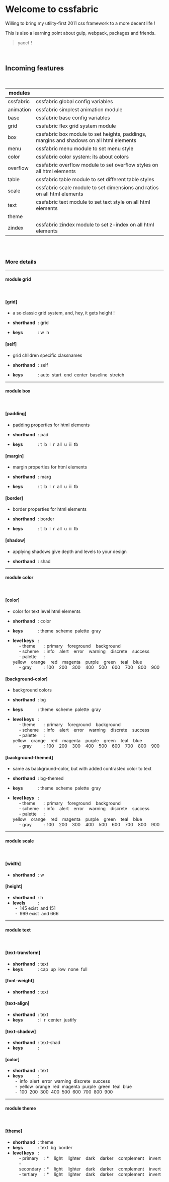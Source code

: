 # Welcome to cssfabric


Willing to bring my utility-first 2011 css framework to a more decent life !


This is also a learning point about gulp, webpack, packages and friends.

> yaocf !


<br/>

## Incoming features


<br/>

| modules |     |
| ------- | --- |
| cssfabric | cssfabric global config variables
animation | cssfabric simplest animation module
base | cssfabric base config variables
grid | cssfabric flex grid system module
box | cssfabric box module to set heights, paddings, margins and shadows on all html elements
menu | cssfabric menu module to set menu style
color | cssfabric color system: its about colors
overflow | cssfabric overflow module to set overflow styles on all html elements
table | cssfabric table module to set different table styles
scale | cssfabric scale module to set dimensions and ratios on all html elements
text | cssfabric text module to set text style on all html elements
theme | 
zindex | cssfabric zindex module to set z-index on all html elements |


<br/>




<br/>

### More details

---

#### <strong>module grid</strong>


<br/>

#### [grid]


- a so classic grid system, and, hey, it gets height !


 - <span style='width:80px;display:inline-block;overflow:visible'><b>shorthand</b></span>:  grid
 - <span style='width:80px;display:inline-block;overflow:visible'><b>keys</b></span>: w&nbsp;&nbsp;h

#### [self]


- grid children specific classnames


 - <span style='width:80px;display:inline-block;overflow:visible'><b>shorthand</b></span>:  self
 - <span style='width:80px;display:inline-block;overflow:visible'><b>keys</b></span>: auto&nbsp;&nbsp;start&nbsp;&nbsp;end&nbsp;&nbsp;center&nbsp;&nbsp;baseline&nbsp;&nbsp;stretch

---

#### <strong>module box</strong>


<br/>

#### [padding]


- padding properties for html elements


 - <span style='width:80px;display:inline-block;overflow:visible'><b>shorthand</b></span>:  pad
 - <span style='width:80px;display:inline-block;overflow:visible'><b>keys</b></span>: t&nbsp;&nbsp;b&nbsp;&nbsp;l&nbsp;&nbsp;r&nbsp;&nbsp;all&nbsp;&nbsp;u&nbsp;&nbsp;ii&nbsp;&nbsp;tb

#### [margin]


- margin properties for html elements


 - <span style='width:80px;display:inline-block;overflow:visible'><b>shorthand</b></span>:  marg
 - <span style='width:80px;display:inline-block;overflow:visible'><b>keys</b></span>: t&nbsp;&nbsp;b&nbsp;&nbsp;l&nbsp;&nbsp;r&nbsp;&nbsp;all&nbsp;&nbsp;u&nbsp;&nbsp;ii&nbsp;&nbsp;tb

#### [border]


- border properties for html elements


 - <span style='width:80px;display:inline-block;overflow:visible'><b>shorthand</b></span>:  border
 - <span style='width:80px;display:inline-block;overflow:visible'><b>keys</b></span>: t&nbsp;&nbsp;b&nbsp;&nbsp;l&nbsp;&nbsp;r&nbsp;&nbsp;all&nbsp;&nbsp;u&nbsp;&nbsp;ii&nbsp;&nbsp;tb

#### [shadow]


- applying shadows give depth and levels to your design


 - <span style='width:80px;display:inline-block;overflow:visible'><b>shorthand</b></span>:  shad

---

#### <strong>module color</strong>


<br/>

#### [color]


- color for text level html elements


 - <span style='width:80px;display:inline-block;overflow:visible'><b>shorthand</b></span>:  color
 - <span style='width:80px;display:inline-block;overflow:visible'><b>keys</b></span>: theme&nbsp;&nbsp;scheme&nbsp;&nbsp;palette&nbsp;&nbsp;gray
 - <span style='width:80px;display:inline-block;overflow:visible'><b>level keys</b></span>:<br/><span style='margin-left:20px;width:80px;display:inline-block;overflow:visible'>- theme</span>: primary&nbsp;&nbsp;&nbsp;&nbsp;foreground&nbsp;&nbsp;&nbsp;&nbsp;background<br/><span style='margin-left:20px;width:80px;display:inline-block;overflow:visible'>- scheme</span>: info&nbsp;&nbsp;&nbsp;&nbsp;alert&nbsp;&nbsp;&nbsp;&nbsp;error&nbsp;&nbsp;&nbsp;&nbsp;warning&nbsp;&nbsp;&nbsp;&nbsp;discrete&nbsp;&nbsp;&nbsp;&nbsp;success<br/><span style='margin-left:20px;width:80px;display:inline-block;overflow:visible'>- palette</span>: yellow&nbsp;&nbsp;&nbsp;&nbsp;orange&nbsp;&nbsp;&nbsp;&nbsp;red&nbsp;&nbsp;&nbsp;&nbsp;magenta&nbsp;&nbsp;&nbsp;&nbsp;purple&nbsp;&nbsp;&nbsp;&nbsp;green&nbsp;&nbsp;&nbsp;&nbsp;teal&nbsp;&nbsp;&nbsp;&nbsp;blue<br/><span style='margin-left:20px;width:80px;display:inline-block;overflow:visible'>- gray</span>: 100&nbsp;&nbsp;&nbsp;&nbsp;200&nbsp;&nbsp;&nbsp;&nbsp;300&nbsp;&nbsp;&nbsp;&nbsp;400&nbsp;&nbsp;&nbsp;&nbsp;500&nbsp;&nbsp;&nbsp;&nbsp;600&nbsp;&nbsp;&nbsp;&nbsp;700&nbsp;&nbsp;&nbsp;&nbsp;800&nbsp;&nbsp;&nbsp;&nbsp;900

#### [background-color]


- background colors


 - <span style='width:80px;display:inline-block;overflow:visible'><b>shorthand</b></span>:  bg
 - <span style='width:80px;display:inline-block;overflow:visible'><b>keys</b></span>: theme&nbsp;&nbsp;scheme&nbsp;&nbsp;palette&nbsp;&nbsp;gray
 - <span style='width:80px;display:inline-block;overflow:visible'><b>level keys</b></span>:<br/><span style='margin-left:20px;width:80px;display:inline-block;overflow:visible'>- theme</span>: primary&nbsp;&nbsp;&nbsp;&nbsp;foreground&nbsp;&nbsp;&nbsp;&nbsp;background<br/><span style='margin-left:20px;width:80px;display:inline-block;overflow:visible'>- scheme</span>: info&nbsp;&nbsp;&nbsp;&nbsp;alert&nbsp;&nbsp;&nbsp;&nbsp;error&nbsp;&nbsp;&nbsp;&nbsp;warning&nbsp;&nbsp;&nbsp;&nbsp;discrete&nbsp;&nbsp;&nbsp;&nbsp;success<br/><span style='margin-left:20px;width:80px;display:inline-block;overflow:visible'>- palette</span>: yellow&nbsp;&nbsp;&nbsp;&nbsp;orange&nbsp;&nbsp;&nbsp;&nbsp;red&nbsp;&nbsp;&nbsp;&nbsp;magenta&nbsp;&nbsp;&nbsp;&nbsp;purple&nbsp;&nbsp;&nbsp;&nbsp;green&nbsp;&nbsp;&nbsp;&nbsp;teal&nbsp;&nbsp;&nbsp;&nbsp;blue<br/><span style='margin-left:20px;width:80px;display:inline-block;overflow:visible'>- gray</span>: 100&nbsp;&nbsp;&nbsp;&nbsp;200&nbsp;&nbsp;&nbsp;&nbsp;300&nbsp;&nbsp;&nbsp;&nbsp;400&nbsp;&nbsp;&nbsp;&nbsp;500&nbsp;&nbsp;&nbsp;&nbsp;600&nbsp;&nbsp;&nbsp;&nbsp;700&nbsp;&nbsp;&nbsp;&nbsp;800&nbsp;&nbsp;&nbsp;&nbsp;900

#### [background-themed]


- same as background-color, but with added contrasted color to text


 - <span style='width:80px;display:inline-block;overflow:visible'><b>shorthand</b></span>:  bg-themed
 - <span style='width:80px;display:inline-block;overflow:visible'><b>keys</b></span>: theme&nbsp;&nbsp;scheme&nbsp;&nbsp;palette&nbsp;&nbsp;gray
 - <span style='width:80px;display:inline-block;overflow:visible'><b>level keys</b></span>:<br/><span style='margin-left:20px;width:80px;display:inline-block;overflow:visible'>- theme</span>: primary&nbsp;&nbsp;&nbsp;&nbsp;foreground&nbsp;&nbsp;&nbsp;&nbsp;background<br/><span style='margin-left:20px;width:80px;display:inline-block;overflow:visible'>- scheme</span>: info&nbsp;&nbsp;&nbsp;&nbsp;alert&nbsp;&nbsp;&nbsp;&nbsp;error&nbsp;&nbsp;&nbsp;&nbsp;warning&nbsp;&nbsp;&nbsp;&nbsp;discrete&nbsp;&nbsp;&nbsp;&nbsp;success<br/><span style='margin-left:20px;width:80px;display:inline-block;overflow:visible'>- palette</span>: yellow&nbsp;&nbsp;&nbsp;&nbsp;orange&nbsp;&nbsp;&nbsp;&nbsp;red&nbsp;&nbsp;&nbsp;&nbsp;magenta&nbsp;&nbsp;&nbsp;&nbsp;purple&nbsp;&nbsp;&nbsp;&nbsp;green&nbsp;&nbsp;&nbsp;&nbsp;teal&nbsp;&nbsp;&nbsp;&nbsp;blue<br/><span style='margin-left:20px;width:80px;display:inline-block;overflow:visible'>- gray</span>: 100&nbsp;&nbsp;&nbsp;&nbsp;200&nbsp;&nbsp;&nbsp;&nbsp;300&nbsp;&nbsp;&nbsp;&nbsp;400&nbsp;&nbsp;&nbsp;&nbsp;500&nbsp;&nbsp;&nbsp;&nbsp;600&nbsp;&nbsp;&nbsp;&nbsp;700&nbsp;&nbsp;&nbsp;&nbsp;800&nbsp;&nbsp;&nbsp;&nbsp;900

---

#### <strong>module scale</strong>


<br/>

#### [width]


 - <span style='width:80px;display:inline-block;overflow:visible'><b>shorthand</b></span>:  w

#### [height]


 - <span style='width:80px;display:inline-block;overflow:visible'><b>shorthand</b></span>:  h
 - <span style='width:80px;display:inline-block;overflow:visible'><b>levels</b></span>:<br>&nbsp;&nbsp;-&nbsp;&nbsp;145 exist&nbsp;&nbsp;and 151<br>&nbsp;&nbsp;-&nbsp;&nbsp;999 exist&nbsp;&nbsp;and 666

---

#### <strong>module text</strong>


<br/>

#### [text-transform]


 - <span style='width:80px;display:inline-block;overflow:visible'><b>shorthand</b></span>:  text
 - <span style='width:80px;display:inline-block;overflow:visible'><b>keys</b></span>: cap&nbsp;&nbsp;up&nbsp;&nbsp;low&nbsp;&nbsp;none&nbsp;&nbsp;full

#### [font-weight]


 - <span style='width:80px;display:inline-block;overflow:visible'><b>shorthand</b></span>:  text

#### [text-align]


 - <span style='width:80px;display:inline-block;overflow:visible'><b>shorthand</b></span>:  text
 - <span style='width:80px;display:inline-block;overflow:visible'><b>keys</b></span>: l&nbsp;&nbsp;r&nbsp;&nbsp;center&nbsp;&nbsp;justify

#### [text-shadow]


 - <span style='width:80px;display:inline-block;overflow:visible'><b>shorthand</b></span>:  text-shad
 - <span style='width:80px;display:inline-block;overflow:visible'><b>keys</b></span>: 

#### [color]


 - <span style='width:80px;display:inline-block;overflow:visible'><b>shorthand</b></span>:  text
 - <span style='width:80px;display:inline-block;overflow:visible'><b>keys</b></span>:<br>&nbsp;&nbsp;-&nbsp;&nbsp;info&nbsp;&nbsp;alert&nbsp;&nbsp;error&nbsp;&nbsp;warning&nbsp;&nbsp;discrete&nbsp;&nbsp;success<br>&nbsp;&nbsp;-&nbsp;&nbsp;yellow&nbsp;&nbsp;orange&nbsp;&nbsp;red&nbsp;&nbsp;magenta&nbsp;&nbsp;purple&nbsp;&nbsp;green&nbsp;&nbsp;teal&nbsp;&nbsp;blue<br>&nbsp;&nbsp;-&nbsp;&nbsp;100&nbsp;&nbsp;200&nbsp;&nbsp;300&nbsp;&nbsp;400&nbsp;&nbsp;500&nbsp;&nbsp;600&nbsp;&nbsp;700&nbsp;&nbsp;800&nbsp;&nbsp;900

---

#### <strong>module theme</strong>


<br/>

#### [theme]


 - <span style='width:80px;display:inline-block;overflow:visible'><b>shorthand</b></span>:  theme
 - <span style='width:80px;display:inline-block;overflow:visible'><b>keys</b></span>: text&nbsp;&nbsp;bg&nbsp;&nbsp;border
 - <span style='width:80px;display:inline-block;overflow:visible'><b>level keys</b></span>:<br/><span style='margin-left:20px;width:80px;display:inline-block;overflow:visible'>- primary</span>: *&nbsp;&nbsp;&nbsp;&nbsp;light&nbsp;&nbsp;&nbsp;&nbsp;lighter&nbsp;&nbsp;&nbsp;&nbsp;dark&nbsp;&nbsp;&nbsp;&nbsp;darker&nbsp;&nbsp;&nbsp;&nbsp;complement&nbsp;&nbsp;&nbsp;&nbsp;invert<br/><span style='margin-left:20px;width:80px;display:inline-block;overflow:visible'>- secondary</span>: *&nbsp;&nbsp;&nbsp;&nbsp;light&nbsp;&nbsp;&nbsp;&nbsp;lighter&nbsp;&nbsp;&nbsp;&nbsp;dark&nbsp;&nbsp;&nbsp;&nbsp;darker&nbsp;&nbsp;&nbsp;&nbsp;complement&nbsp;&nbsp;&nbsp;&nbsp;invert<br/><span style='margin-left:20px;width:80px;display:inline-block;overflow:visible'>- tertiary</span>: *&nbsp;&nbsp;&nbsp;&nbsp;light&nbsp;&nbsp;&nbsp;&nbsp;lighter&nbsp;&nbsp;&nbsp;&nbsp;dark&nbsp;&nbsp;&nbsp;&nbsp;darker&nbsp;&nbsp;&nbsp;&nbsp;complement&nbsp;&nbsp;&nbsp;&nbsp;invert
